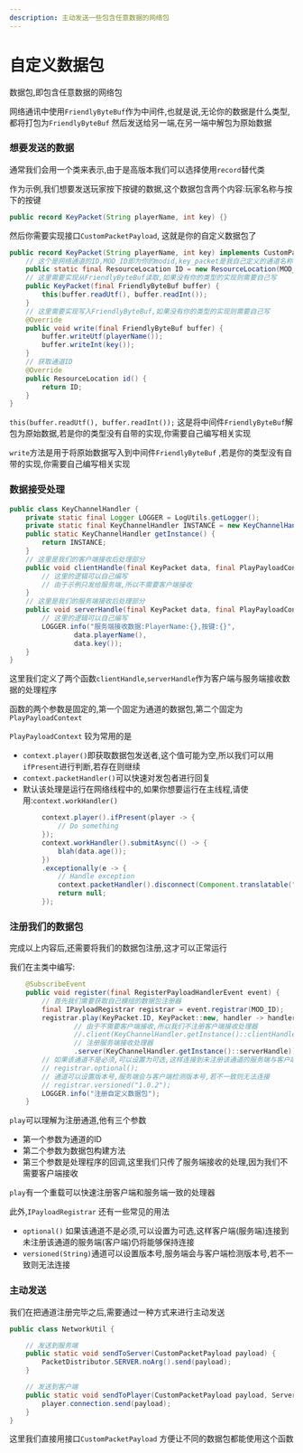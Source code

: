 ```yaml
---
description: 主动发送一些包含任意数据的网络包
---
```


# 自定义数据包

数据包,即包含任意数据的网络包

网络通讯中使用`FriendlyByteBuf`作为中间件,也就是说,无论你的数据是什么类型,都将打包为`FriendlyByteBuf` 然后发送给另一端,在另一端中解包为原始数据

### 想要发送的数据

通常我们会用一个类来表示,由于是高版本我们可以选择使用`record`替代类

作为示例,我们想要发送玩家按下按键的数据,这个数据包含两个内容:玩家名称与按下的按键

```java
public record KeyPacket(String playerName, int key) {}
```

然后你需要实现接口`CustomPacketPayload`, 这就是你的自定义数据包了

```java
public record KeyPacket(String playerName, int key) implements CustomPacketPayload {
    // 这个是网络通道的ID,MOD_ID即为你的modid,key_packet是我自己定义的通道名称
    public static final ResourceLocation ID = new ResourceLocation(MOD_ID, "key_packet");
    // 这里需要实现从FriendlyByteBuf读取,如果没有你的类型的实现则需要自己写
    public KeyPacket(final FriendlyByteBuf buffer) {
        this(buffer.readUtf(), buffer.readInt());
    }
    // 这里需要实现写入FriendlyByteBuf,如果没有你的类型的实现则需要自己写
    @Override
    public void write(final FriendlyByteBuf buffer) {
        buffer.writeUtf(playerName());
        buffer.writeInt(key());
    }
    // 获取通道ID
    @Override
    public ResourceLocation id() {
        return ID;
    }
}
```

`this(buffer.readUtf(), buffer.readInt());` 这是将中间件`FriendlyByteBuf`解包为原始数据,若是你的类型没有自带的实现,你需要自己编写相关实现

`write`方法是用于将原始数据写入到中间件`FriendlyByteBuf` ,若是你的类型没有自带的实现,你需要自己编写相关实现

### 数据接受处理

```java
public class KeyChannelHandler {
    private static final Logger LOGGER = LogUtils.getLogger();
    private static final KeyChannelHandler INSTANCE = new KeyChannelHandler ();
    public static KeyChannelHandler getInstance() {
        return INSTANCE;
    }
    // 这里是我们的客户端接收后处理部分
    public void clientHandle(final KeyPacket data, final PlayPayloadContext context) {
        // 这里的逻辑可以自己编写
        // 由于示例只发给服务端,所以不需要客户端接收
    }
    // 这里是我们的服务端接收后处理部分
    public void serverHandle(final KeyPacket data, final PlayPayloadContext context) {
        // 这里的逻辑可以自己编写
        LOGGER.info("服务端接收数据:PlayerName:{},按键:{}",
                data.playerName(),
                data.key());
    }
}
```

这里我们定义了两个函数`clientHandle`,`serverHandle`作为客户端与服务端接收数据的处理程序

函数的两个参数是固定的,第一个固定为通道的数据包,第二个固定为`PlayPayloadContext`&#x20;

`PlayPayloadContext` 较为常用的是&#x20;

* `context.player()`即获取数据包发送者,这个值可能为空,所以我们可以用`ifPresent`进行判断,若存在则继续
* `context.packetHandler()`可以快速对发包者进行回复
* 默认该处理是运行在网络线程中的,如果你想要运行在主线程,请使用:`context.workHandler()`

```java
        context.player().ifPresent(player -> {
            // Do something
        });
        context.workHandler().submitAsync(() -> {
            blah(data.age());
        })
        .exceptionally(e -> {
            // Handle exception
            context.packetHandler().disconnect(Component.translatable("my_mod.networking.failed", e.getMessage()));
            return null;
        });
```

### 注册我们的数据包

完成以上内容后,还需要将我们的数据包注册,这才可以正常运行

我们在主类中编写:

```java
    @SubscribeEvent
    public void register(final RegisterPayloadHandlerEvent event) {
        // 首先我们需要获取自己模组的数据包注册器
        final IPayloadRegistrar registrar = event.registrar(MOD_ID);
        registrar.play(KeyPacket.ID, KeyPacket::new, handler -> handler
                // 由于不需要客户端接收,所以我们不注册客户端接收处理器
                //.client(KeyChannelHandler.getInstance()::clientHandle)
                // 注册服务端接收处理器
                .server(KeyChannelHandler.getInstance()::serverHandle));
        // 如果该通道不是必须,可以设置为可选,这样连接到未注册该通道的服务端与客户端仍将能够连接。
        // registrar.optional();
        // 通道可以设置版本号,服务端会与客户端检测版本号,若不一致则无法连接
        // registrar.versioned("1.0.2");
        LOGGER.info("注册自定义数据包");
    }
```

`play`可以理解为注册通道,他有三个参数

* 第一个参数为通道的ID
* 第二个参数为数据包构建方法
* 第三个参数是处理程序的回调,这里我们只传了服务端接收的处理,因为我们不需要客户端接收

`play`有一个重载可以快速注册客户端和服务端一致的处理器

此外,`IPayloadRegistrar` 还有一些常见的用法

* `optional()` 如果该通道不是必须,可以设置为可选,这样客户端(服务端)连接到未注册该通道的服务端(客户端)仍将能够保持连接
* `versioned(String)`通道可以设置版本号,服务端会与客户端检测版本号,若不一致则无法连接



### 主动发送

我们在把通道注册完毕之后,需要通过一种方式来进行主动发送

```java
public class NetworkUtil {

    // 发送到服务端
    public static void sendToServer(CustomPacketPayload payload) {
        PacketDistributor.SERVER.noArg().send(payload);
    }

    // 发送到客户端
    public static void sendToPlayer(CustomPacketPayload payload, ServerPlayer player) {
        player.connection.send(payload);
    }
}
```

这里我们直接用接口`CustomPacketPayload` 方便让不同的数据包都能使用这个函数

